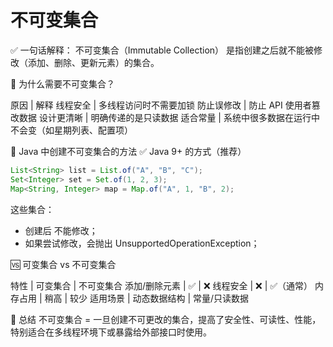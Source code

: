 # 不可变集合

✅ 一句话解释：
不可变集合（Immutable Collection） 是指创建之后就不能被修改（添加、删除、更新元素）的集合。

🔐 为什么需要不可变集合？

原因 | 解释
线程安全 | 多线程访问时不需要加锁
防止误修改 | 防止 API 使用者篡改数据
设计更清晰 | 明确传递的是只读数据
适合常量 | 系统中很多数据在运行中不会变（如星期列表、配置项）

🧰 Java 中创建不可变集合的方法
✅ Java 9+ 的方式（推荐）

```java
List<String> list = List.of("A", "B", "C");
Set<Integer> set = Set.of(1, 2, 3);
Map<String, Integer> map = Map.of("A", 1, "B", 2);
```

这些集合：
+ 创建后 不能修改；
+ 如果尝试修改，会抛出 UnsupportedOperationException；

🆚 可变集合 vs 不可变集合

特性 | 可变集合 | 不可变集合
添加/删除元素 | ✅ | ❌
线程安全 | ❌ | ✅（通常）
内存占用 | 稍高 | 较少
适用场景 | 动态数据结构 | 常量/只读数据

🧠 总结
不可变集合 = 一旦创建不可更改的集合，提高了安全性、可读性、性能，特别适合在多线程环境下或暴露给外部接口时使用。


